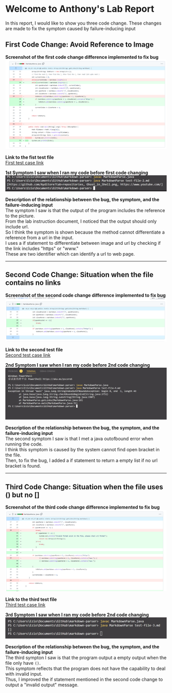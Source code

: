 # Welcome to Anthony's Lab Report

In this report, I would like to show you three code change. These changes are made to fix the symptom caused by failure-inducing input  
  
  
## First Code Change: Avoid Reference to Image  

**Screenshot of the first code change difference implemented to fix bug**  
![First code change to fix bug](Code-Change-1.png)  

**Link to the fist test file**  
[First test case link](https://github.com/Ayditore/markdown-parser/blob/main/test-file-2.md) 

**1st Symptom I saw when I ran my code before first code changing**  
![Symptom 1](Symptom-1.png)  

**Description of the relationship between the bug, the symptom, and the failure-inducing input**  
The symptom I saw is that the output of the program includes the reference to the picture.  
From the lab instruction document, I noticed that the output should only include url.  
So I think the symptom is shown because the method cannot differentiate a reference from a url in the input.  
I uses a if statement to differentiate between image and url by checking if the link includes "https" or "www."  
These are two identifier which can identify a url to web page.  

---
## Second Code Change: Situation when the file contains no links  

**Screenshot of the second code change difference implemented to fix bug**  
![Second code change to fix bug](Code-Change-2.png)  

**Link to the second test file**  
[Second test case link](https://github.com/Ayditore/markdown-parser/blob/main/test-file-4.md)  

**2nd Symptom I saw when I ran my code before 2nd code changing**  
![Symptom 2](Symptom-2.png)  

**Description of the relationship between the bug, the symptom, and the failure-inducing input**    
The second symptom I saw is that I met a java outofbound error when running the code.  
I think this symptom is caused by the system cannot find open bracket in the file.  
Then, to fix the bug, I added a if statement to return a empty list if no url bracket is found.  

---
## Third Code Change: Situation when the file uses () but no []  

**Screenshot of the third code change difference implemented to fix bug**  
![Third code change to fix bug](Code-Change-3.png)  

**Link to the third test file**  
[Third test case link](https://github.com/Ayditore/markdown-parser/blob/main/test-file-3.md)  

**3rd Symptom I saw when I ran my code before 2nd code changing**  
![Symptom 3](Symptom-3.png)  

**Description of the relationship between the bug, the symptom, and the failure-inducing input**  
The third sympton I saw is that the program output a empty output when the file only have `()`.  
This symptom reflects that the program does not have the capability to deal with invalid input.  
Thus, I improved the if statement mentioned in the second code change to output a "invalid output" message.  

